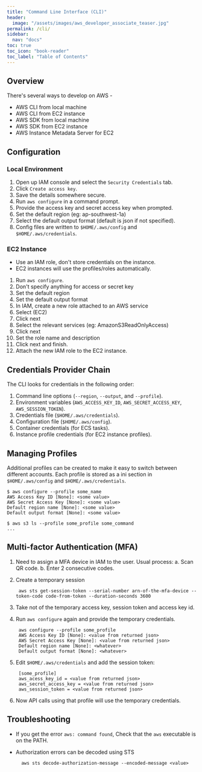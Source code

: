 ```yaml
---
title: "Command Line Interface (CLI)"
header:
  image: "/assets/images/aws_developer_associate_teaser.jpg"
permalink: /cli/
sidebar:
  nav: "docs"
toc: true
toc_icon: "book-reader"
toc_label: "Table of Contents"
---
```


## Overview

There's several ways to develop on AWS -

- AWS CLI from local machine
- AWS CLI from EC2 instance
- AWS SDK from local machine
- AWS SDK from EC2 instance
- AWS Instance Metadata Server for EC2

## Configuration


### Local Environment

1. Open up IAM console and select the ```Security Credentials``` tab.
2. Click ```Create access key```.
3. Save the details somewhere secure.
4. Run ```aws configure``` in a command prompt.
5. Provide the access key and secret access key when prompted.
6. Set the default region (eg: ap-southwest-1a)
7. Select the default output format (default is json if not specified).
8. Config files are written to ```$HOME/.aws/config``` and ```$HOME/.aws/credentials```.

### EC2 Instance

- Use an IAM role, don't store credentials on the instance.
- EC2 instances will use the profiles/roles automatically.

1. Run ```aws configure```.
2. Don't specify anything for access or secret key
3. Set the default region
4. Set the default output format
5. In IAM, create a new role attached to an AWS service
6. Select (EC2)
7. Click next
8. Select the relevant services (eg: AmazonS3ReadOnlyAccess)
9. Click next
10. Set the role name and description
11. Click next and finish.
12. Attach the new IAM role to the EC2 instance.

## Credentials Provider Chain

The CLI looks for credentials in the following order:

1. Command line options (```--region```, ```--output```, and ```--profile```).
2. Environment variables (```AWS_ACCESS_KEY_ID```, ```AWS_SECRET_ACCESS_KEY```, ```AWS_SESSION_TOKEN```).
3. Credentials file (```$HOME/.aws/credentials```).
4. Configuration file (```$HOME/.aws/config```).
5. Container credentials (for ECS tasks).
6. Instance profile credentials (for EC2 instance profiles).

## Managing Profiles

Additional profiles can be created to make it easy to switch between different accounts.
Each profile is stored as a ini section in ```$HOME/.aws/config``` and ```$HOME/.aws/credentials```.

    $ aws configure --profile some_name
    AWS Access Key ID [None]: <some value>
    AWS Secret Access Key [None]: <some value>
    Default region name [None]: <some value>
    Default output format [None]: <some value>
    
    $ aws s3 ls --profile some_profile some_command
    ...

## Multi-factor Authentication (MFA)

1. Need to assign a MFA device in IAM to the user. Usual process:
    a. Scan QR code.
    b. Enter 2 consecutive codes.
2. Create a temporary session

        aws sts get-session-token --serial-number arn-of-the-mfa-device --token-code code-from-token --duration-seconds 3600

3. Take not of the temporary access key,  session token and access key id.
4. Run ```aws configure``` again and provide the temporary credentials.

        aws configure --profile some_profile
        AWS Access Key ID [None]: <value from returned json>
        AWS Secret Access Key [None]: <value from returned json>
        Default region name [None]: <whatever>
        Default output format [None]: <whatever>

5. Edit ```$HOME/.aws/credentials``` and add the session token:

        [some_profile]
        aws_acess_key_id = <value from returned json>
        aws_secret_access_key = <value from returned json>
        aws_session_token = <value from returned json>

6. Now API calls using that profile will use the temporary credentials.

## Troubleshooting

- If you get the error ```aws: command found```, Check that the ```aws``` executable is on the PATH.
- Authorization errors can be decoded  using STS

        aws sts decode-authorization-message --encoded-message <value>
